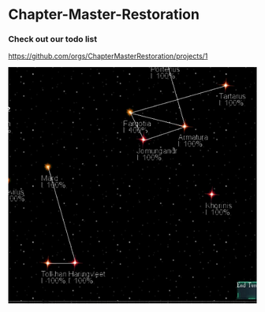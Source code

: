 ﻿# Chapter-Master-Restoration

### Check out our todo list
https://github.com/orgs/ChapterMasterRestoration/projects/1

![alt text](Screenshots/systems.png "Chapter Master Restoration Systems")